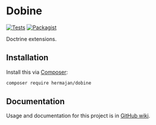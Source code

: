 # Dobine
[![Tests](https://github.com/hermajan/dobine/workflows/Tests/badge.svg)](https://github.com/hermajan/dobine/actions?query=workflow%3ATests)
[![Packagist](https://img.shields.io/packagist/v/hermajan/dobine.svg)](https://packagist.org/packages/hermajan/dobine)

Doctrine extensions.

## Installation
Install this via [Composer](https://getcomposer.org):
```bash
composer require hermajan/dobine
```

## Documentation
Usage and documentation for this project is in [GitHub wiki](https://github.com/hermajan/dobine/wiki).
